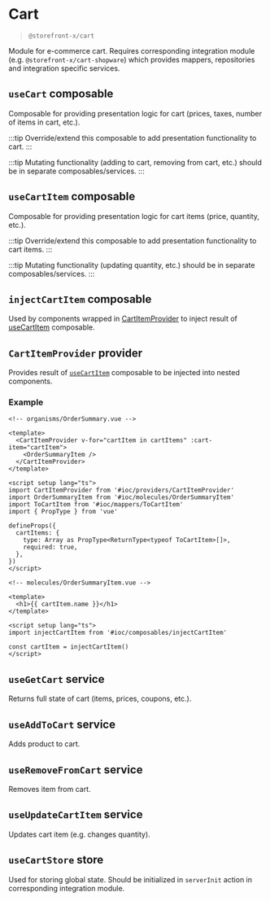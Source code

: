 # Cart

> `@storefront-x/cart`

Module for e-commerce cart. Requires corresponding integration module (e.g. `@storefront-x/cart-shopware`) which provides mappers, repositories and integration specific services.

## `useCart` composable

Composable for providing presentation logic for cart (prices, taxes, number of items in cart, etc.).

:::tip
Override/extend this composable to add presentation functionality to cart.
:::

:::tip
Mutating functionality (adding to cart, removing from cart, etc.) should be in separate composables/services.
:::

## `useCartItem` composable

Composable for providing presentation logic for cart items (price, quantity, etc.).

:::tip
Override/extend this composable to add presentation functionality to cart items.
:::

:::tip
Mutating functionality (updating quantity, etc.) should be in separate composables/services.
:::

## `injectCartItem` composable

Used by components wrapped in [CartItemProvider](#cartitemprovider-provider) to inject result of [useCartItem](#usecartitem-composable) composable.

## `CartItemProvider` provider

Provides result of [`useCartItem`](#usecartitem-composable) composable to be injected into nested components.

### Example

```vue
<!-- organisms/OrderSummary.vue -->

<template>
  <CartItemProvider v-for="cartItem in cartItems" :cart-item="cartItem">
    <OrderSummaryItem />
  </CartItemProvider>
</template>

<script setup lang="ts">
import CartItemProvider from '#ioc/providers/CartItemProvider'
import OrderSummaryItem from '#ioc/molecules/OrderSummaryItem'
import ToCartItem from '#ioc/mappers/ToCartItem'
import { PropType } from 'vue'

defineProps({
  cartItems: {
    type: Array as PropType<ReturnType<typeof ToCartItem>[]>,
    required: true,
  },
})
</script>
```

```vue
<!-- molecules/OrderSummaryItem.vue -->

<template>
  <h1>{{ cartItem.name }}</h1>
</template>

<script setup lang="ts">
import injectCartItem from '#ioc/composables/injectCartItem'

const cartItem = injectCartItem()
</script>
```

## `useGetCart` service

Returns full state of cart (items, prices, coupons, etc.).

## `useAddToCart` service

Adds product to cart.

## `useRemoveFromCart` service

Removes item from cart.

## `useUpdateCartItem` service

Updates cart item (e.g. changes quantity).

## `useCartStore` store

Used for storing global state. Should be initialized in `serverInit` action in corresponding integration module.
